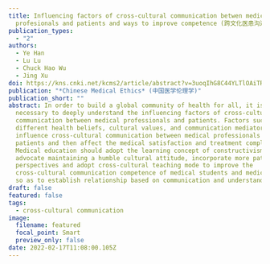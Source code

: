 ```yaml
---
title: Influencing factors of cross-cultural communication betwen medical
  profesionals and patients and ways to improve competence (跨文化医患沟通的影响因素与能力提升途径)
publication_types:
  - "2"
authors:
  - Ye Han
  - Lu Lu
  - Chuck Hao Wu
  - Jing Xu
doi: https://kns.cnki.net/kcms2/article/abstract?v=3uoqIhG8C44YLTlOAiTRKibYlV5Vjs7iJTKGjg9uTdeTsOI_ra5_XUBIb1bksPbnvXbkbbRZPQnDr0Oizw1E1iQKhtfCAn9_&uniplatform=NZKPT
publication: "*Chinese Medical Ethics* (中国医学伦理学)"
publication_short: ""
abstract: In order to build a global community of health for all, it is
  necessary to deeply understand the influencing factors of cross-cultural
  communication between medical professionals and patients. Factors such as
  different health beliefs, cultural values, and communication mediators
  influence cross-cultural communication between medical professionals and
  patients and then affect the medical satisfaction and treatment compliance.
  Medical education should adopt the learning concept of constructivism,
  advocate maintaining a humble cultural attitude, incorporate more patient
  perspectives and adopt cross-cultural teaching mode to improve the
  cross-cultural communication competence of medical students and medical staff,
  so as to establish relationship based on communication and understanding.
draft: false
featured: false
tags:
  - cross-cultural communication
image:
  filename: featured
  focal_point: Smart
  preview_only: false
date: 2022-02-17T11:08:00.105Z
---
```

